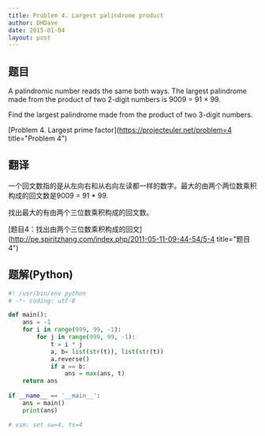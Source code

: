 ```yaml
---
title: Problem 4. Largest palindrome product
author: DHDave
date: 2015-01-04
layout: post
---
```


## 题目
A palindromic number reads the same both ways. The largest palindrome made from the product of two 2-digit numbers is 9009 = 91 × 99.

Find the largest palindrome made from the product of two 3-digit numbers.

[Problem 4. Largest prime factor](https://projecteuler.net/problem=4 title="Problem 4")

## 翻译
一个回文数指的是从左向右和从右向左读都一样的数字。最大的由两个两位数乘积构成的回文数是9009 = 91 * 99.

找出最大的有由两个三位数乘积构成的回文数。

[题目4：找出由两个三位数乘积构成的回文](http://pe.spiritzhang.com/index.php/2011-05-11-09-44-54/5-4 title="题目4")

## 题解(Python)
```python
#! /usr/bin/env python
# -*- coding: utf-8

def main():
    ans = -1
    for i in range(999, 99, -1):
        for j in range(999, 99, -1):
            t = i * j
            a, b= list(str(t)), list(str(t))
            a.reverse()
            if a == b:
                ans = max(ans, t)
    return ans
                
if __name__ == '__main__':
    ans = main()
    print(ans)

# vim: set sw=4, ts=4
```


